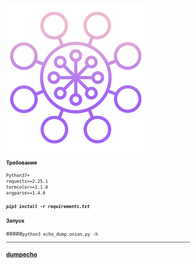 ![echo_dump.onion](img/echo_dump.onion.png "echo_dump.onion")

#### Требования
	Python37+
	requests>=2.25.1
	termcolor>=1.1.0
	argparse>=1.4.0

##### `pip3 install -r requirements.txt`

#### Запуск
#####`python3 echo_dump.onion.py -h`

-----------

### [dumpecho](https://t.me/dumpecho "bot")